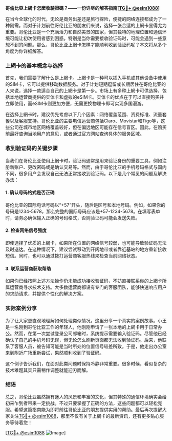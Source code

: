 **哥倫比亞上網卡怎麽收驗證碼？——一份详尽的解答指南[[TG💪+ @esim1088](https://t.me/s/esim1088)]**

在当今全球化的时代，无论是商务出差还是旅行探险，便捷的网络连接都成为了一种刚需。而对于计划前往哥伦比亚的朋友们来说，选择一张合适的上網卡显得尤为重要。哥伦比亚是一个充满活力和自然美景的国家，但其独特的地理位置和通信环境可能让初次使用者感到困惑。特别是当你需要接收验证码时，可能会遇到一些意想不到的问题。那么，哥伦比亚上網卡怎样才能顺利收到验证码呢？本文将从多个角度为你详细解答。

### 上網卡的基本概念与选择

首先，我们需要了解什么是上網卡。上網卡是一种可以插入手机或其他设备中使用的SIM卡，它可以提供移动数据服务。对于计划短期逗留或长期居住在哥伦比亚的人来说，选择一款适合自己的上網卡是第一步。市场上有多种上網卡可供选择，包括本地运营商提供的实体卡和虚拟的eSIM卡。实体卡的优点在于可以直接购买并立即使用，而eSIM卡则更加方便，无需更换物理卡即可实现多国漫游。

在选择上網卡时，建议优先考虑以下几个因素：网络覆盖范围、资费标准、流量套餐以及客服支持。哥伦比亚的主要电信运营商包括Claro、Movistar和Tigo等，这些公司在城市地区网络覆盖较好，但在偏远地区可能存在信号盲区。因此，在购买前最好咨询当地用户的意见，或者通过官方网站查询具体的服务区域。

### 收到验证码的关键步骤

当我们在哥伦比亚使用上網卡时，验证码通常是用来验证身份的重要工具，例如注册新账户、更改密码或是确认交易等。然而，由于哥伦比亚的手机号码格式与国内不同，很多用户会发现自己无法正常接收到验证码。以下是几个常见的问题及解决办法：

#### 1. 确认号码格式是否正确

哥伦比亚的国际电话号码以“+57”开头，随后是区号和本地号码。例如，如果你的号码是1234-5678，那么完整的国际号码应该是+57-1234-5678。在填写表单时，请务必确保输入正确的号码格式，否则验证码可能会发送失败。

#### 2. 检查网络信号强度

即使选择了优质的上網卡，如果所在位置的网络信号较弱，也可能导致验证码无法及时送达。在这种情况下，建议尝试移动到开阔地带或者靠近基站的地方重新接收短信。同时，也可以通过拨打运营商客服热线来检查当前网络状态。

#### 3. 联系运营商获取帮助

如果你已经按照上述方法操作仍未能成功接收验证码，不妨直接联系你的上網卡所属运营商寻求技术支持。大多数运营商都设有专门的客服团队，能够快速响应用户的求助请求，并提供个性化的解决方案。

### 实际案例分享

为了让大家更直观地理解如何处理类似情况，这里分享一个真实的案例故事。小王是一名刚到哥伦比亚工作的年轻人，他刚刚申请了一张本地的上網卡用于日常办公。然而，在第一次尝试登录公司邮箱时，系统提示需要输入验证码。尽管他已经确认了自己的手机号码无误，但无论怎么刷新页面都无法收到验证码。后来，他联系了客服人员，被告知可能是当时所处的位置信号较差所致。于是，他走出办公室来到附近广场重新尝试，果然顺利收到了验证码。

这个例子告诉我们，在面对此类问题时保持冷静非常重要。很多时候，看似复杂的技术难题其实只需稍作调整就能迎刃而解。

### 结语

总之，哥伦比亚虽然拥有迷人的风景和丰富的文化，但其特殊的通信环境确实会给初来乍到者带来一定挑战。不过只要掌握了正确的方法，这些问题都可以轻松克服。希望这篇指南能为即将前往哥伦比亚的朋友提供实用的帮助。最后再次提醒大家关注[TG💪+ @esim1088](https://t.me/s/esim1088)，那里不仅有关于上網卡的最新资讯，还有更多贴心服务等待着您！

[[TG💪+ @esim1088](https://t.me/s/esim1088) ![Image](https://i.postimg.cc/4NQfJmqS/Snipaste-2025-05-13-00-14-12.png)]